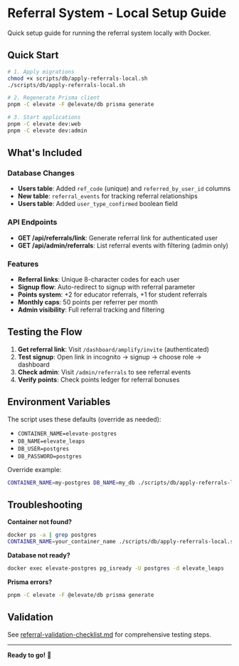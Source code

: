 # Referral System - Local Setup Guide

Quick setup guide for running the referral system locally with Docker.

## Quick Start

```bash
# 1. Apply migrations
chmod +x scripts/db/apply-referrals-local.sh
./scripts/db/apply-referrals-local.sh

# 2. Regenerate Prisma client
pnpm -C elevate -F @elevate/db prisma generate

# 3. Start applications
pnpm -C elevate dev:web
pnpm -C elevate dev:admin
```

## What's Included

### Database Changes

- **Users table**: Added `ref_code` (unique) and `referred_by_user_id` columns
- **New table**: `referral_events` for tracking referral relationships
- **Users table**: Added `user_type_confirmed` boolean field

### API Endpoints

- **GET /api/referrals/link**: Generate referral link for authenticated user
- **GET /api/admin/referrals**: List referral events with filtering (admin only)

### Features

- **Referral links**: Unique 8-character codes for each user
- **Signup flow**: Auto-redirect to signup with referral parameter
- **Points system**: +2 for educator referrals, +1 for student referrals
- **Monthly caps**: 50 points per referrer per month
- **Admin visibility**: Full referral tracking and filtering

## Testing the Flow

1. **Get referral link**: Visit `/dashboard/amplify/invite` (authenticated)
2. **Test signup**: Open link in incognito → signup → choose role → dashboard
3. **Check admin**: Visit `/admin/referrals` to see referral events
4. **Verify points**: Check points ledger for referral bonuses

## Environment Variables

The script uses these defaults (override as needed):

- `CONTAINER_NAME=elevate-postgres`
- `DB_NAME=elevate_leaps`
- `DB_USER=postgres`
- `DB_PASSWORD=postgres`

Override example:

```bash
CONTAINER_NAME=my-postgres DB_NAME=my_db ./scripts/db/apply-referrals-local.sh
```

## Troubleshooting

**Container not found?**

```bash
docker ps -a | grep postgres
CONTAINER_NAME=your_container_name ./scripts/db/apply-referrals-local.sh
```

**Database not ready?**

```bash
docker exec elevate-postgres pg_isready -U postgres -d elevate_leaps
```

**Prisma errors?**

```bash
pnpm -C elevate -F @elevate/db prisma generate
```

## Validation

See [referral-validation-checklist.md](./referral-validation-checklist.md) for comprehensive testing steps.

---

**Ready to go!** 🚀
